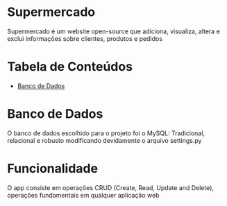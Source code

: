# Supermercado

Supermercado é um website open-source que adiciona, visualiza, altera e exclui informações sobre clientes, produtos e pedidos

# Tabela de Conteúdos

* [Banco de Dados](Supermercado/banco\4.sql)

# Banco de Dados

O banco de dados escolhido para o projeto foi o MySQL: Tradicional, relacional e robusto modificando devidamente o arquivo settings.py

# Funcionalidade

O app consiste em operações CRUD (Create, Read, Update and Delete), operações fundamentais em qualquer aplicação web
